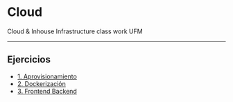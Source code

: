 # Cloud
Cloud & Inhouse Infrastructure class work UFM

---
## Ejercicios
- [1. Aprovisionamiento](aprovisionamiento/)
- [2. Dockerización](dockerizacion/)
- [3. Frontend Backend](frontendBackend/)